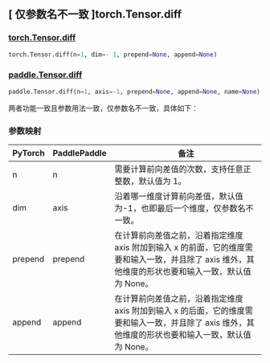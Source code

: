 ## [ 仅参数名不一致 ]torch.Tensor.diff

### [torch.Tensor.diff](https://pytorch.org/docs/stable/generated/torch.Tensor.diff.html?highlight=diff#torch.Tensor.diff)

```python
torch.Tensor.diff(n=1, dim=- 1, prepend=None, append=None)
```

### [paddle.Tensor.diff](https://www.paddlepaddle.org.cn/documentation/docs/zh/develop/api/paddle/diff_cn.html#diff)

```python
paddle.Tensor.diff(n=1, axis=-1, prepend=None, append=None, name=None)
```

两者功能一致且参数用法一致，仅参数名不一致，具体如下：

### 参数映射

| PyTorch | PaddlePaddle | 备注                                                                                                                                                 |
| ------- | ------------ | ---------------------------------------------------------------------------------------------------------------------------------------------------- |
| n       | n            | 需要计算前向差值的次数，支持任意正整数，默认值为 1。                                                                                                 |
| dim     | axis         | 沿着哪一维度计算前向差值，默认值为-1，也即最后一个维度，仅参数名不一致。                                                                               |
| prepend | prepend      | 在计算前向差值之前，沿着指定维度 axis 附加到输入 x 的前面，它的维度需要和输入一致，并且除了 axis 维外，其他维度的形状也要和输入一致，默认值为 None。 |
| append  | append       | 在计算前向差值之前，沿着指定维度 axis 附加到输入 x 的后面，它的维度需要和输入一致，并且除了 axis 维外，其他维度的形状也要和输入一致，默认值为 None。 |
